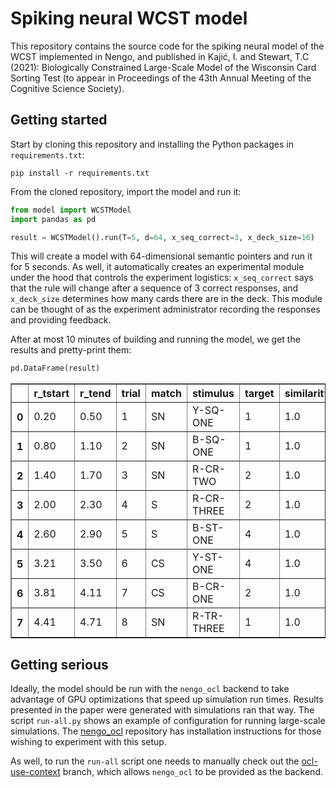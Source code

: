 # Spiking neural WCST model

This repository contains the source code for the spiking neural model of the WCST implemented in Nengo, and published in Kajić, I. and Stewart, T.C (2021): Biologically Constrained Large-Scale Model of the Wisconsin Card Sorting Test (to appear in Proceedings of the 43th Annual Meeting of the Cognitive Science Society).

## Getting started

Start by cloning this repository and installing the Python packages in `requirements.txt`:

```
pip install -r requirements.txt
```

From the cloned repository, import the model and run it: 
```python
from model import WCSTModel
import pandas as pd

result = WCSTModel().run(T=5, d=64, x_seq_correct=3, x_deck_size=16)
```
This will create a model with 64-dimensional semantic pointers and run it for 5 seconds. As well, it automatically creates an experimental module under the hood that controls the experiment logistics: `x_seq_correct` says that the rule will change after a sequence of 3 correct responses, and `x_deck_size` determines how many cards there are in the deck. This module can be thought of as the experiment administrator recording the responses and providing feedback.

After at most 10 minutes of building and running the model, we get the results and pretty-print them:

```python
pd.DataFrame(result)
```

<table border="1" class="dataframe">
  <thead>
    <tr style="text-align: right;">
      <th></th>
      <th>r_tstart</th>
      <th>r_tend</th>
      <th>trial</th>
      <th>match</th>
      <th>stimulus</th>
      <th>target</th>
      <th>similarity</th>
      <th>choice</th>
      <th>rule</th>
      <th>rule_seq_id</th>
      <th>correct</th>
      <th>n_categories</th>
      <th>error</th>
      <th>p_error</th>
      <th>p_response</th>
      <th>fail_shift</th>
    </tr>
  </thead>
  <tbody>
    <tr>
      <th>0</th>
      <td>0.20</td>
      <td>0.50</td>
      <td>1</td>
      <td>SN</td>
      <td>Y-SQ-ONE</td>
      <td>1</td>
      <td>1.0</td>
      <td>1</td>
      <td>N</td>
      <td>12</td>
      <td>1</td>
      <td>0</td>
      <td>0</td>
      <td>0</td>
      <td>0</td>
      <td>0</td>
    </tr>
    <tr>
      <th>1</th>
      <td>0.80</td>
      <td>1.10</td>
      <td>2</td>
      <td>SN</td>
      <td>B-SQ-ONE</td>
      <td>1</td>
      <td>1.0</td>
      <td>1</td>
      <td>N</td>
      <td>12</td>
      <td>2</td>
      <td>0</td>
      <td>0</td>
      <td>0</td>
      <td>0</td>
      <td>0</td>
    </tr>
    <tr>
      <th>2</th>
      <td>1.40</td>
      <td>1.70</td>
      <td>3</td>
      <td>SN</td>
      <td>R-CR-TWO</td>
      <td>2</td>
      <td>1.0</td>
      <td>2</td>
      <td>N</td>
      <td>12</td>
      <td>3</td>
      <td>0</td>
      <td>0</td>
      <td>0</td>
      <td>0</td>
      <td>0</td>
    </tr>
    <tr>
      <th>3</th>
      <td>2.00</td>
      <td>2.30</td>
      <td>4</td>
      <td>S</td>
      <td>R-CR-THREE</td>
      <td>2</td>
      <td>1.0</td>
      <td>2</td>
      <td>S</td>
      <td>12</td>
      <td>1</td>
      <td>1</td>
      <td>0</td>
      <td>0</td>
      <td>0</td>
      <td>0</td>
    </tr>
    <tr>
      <th>4</th>
      <td>2.60</td>
      <td>2.90</td>
      <td>5</td>
      <td>S</td>
      <td>B-ST-ONE</td>
      <td>4</td>
      <td>1.0</td>
      <td>4</td>
      <td>S</td>
      <td>12</td>
      <td>2</td>
      <td>1</td>
      <td>0</td>
      <td>0</td>
      <td>0</td>
      <td>0</td>
    </tr>
    <tr>
      <th>5</th>
      <td>3.21</td>
      <td>3.50</td>
      <td>6</td>
      <td>CS</td>
      <td>Y-ST-ONE</td>
      <td>4</td>
      <td>1.0</td>
      <td>4</td>
      <td>S</td>
      <td>12</td>
      <td>3</td>
      <td>1</td>
      <td>0</td>
      <td>0</td>
      <td>0</td>
      <td>0</td>
    </tr>
    <tr>
      <th>6</th>
      <td>3.81</td>
      <td>4.11</td>
      <td>7</td>
      <td>CS</td>
      <td>B-CR-ONE</td>
      <td>2</td>
      <td>1.0</td>
      <td>2</td>
      <td>C</td>
      <td>12</td>
      <td>1</td>
      <td>2</td>
      <td>0</td>
      <td>0</td>
      <td>0</td>
      <td>0</td>
    </tr>
    <tr>
      <th>7</th>
      <td>4.41</td>
      <td>4.71</td>
      <td>8</td>
      <td>SN</td>
      <td>R-TR-THREE</td>
      <td>1</td>
      <td>1.0</td>
      <td>3</td>
      <td>C</td>
      <td>12</td>
      <td>X</td>
      <td>2</td>
      <td>1</td>
      <td>1</td>
      <td>1</td>
      <td>0</td>
    </tr>
  </tbody>
</table>
</div>



## Getting serious


Ideally, the model should be run with the `nengo_ocl` backend to take advantage of GPU optimizations that speed up simulation run times. Results presented in the paper were generated with simulations ran that way. The script `run-all.py` shows an example of configuration for running large-scale simulations.  The [nengo_ocl](https://github.com/nengo-labs/nengo-ocl) repository has installation instructions for those wishing to experiment with this setup.

As well, to run the `run-all` script one needs to manually check out the [ocl-use-context](https://github.com/ctn-waterloo/ctn_benchmarks/tree/ocl-use-context) branch, which allows `nengo_ocl` to be provided as the backend.
